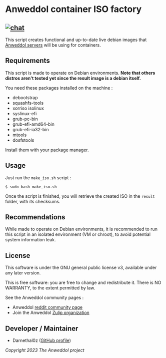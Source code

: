 # Anweddol container ISO factory
[![chat](https://img.shields.io/badge/zulip-join_chat-brightgreen.svg)](https://anweddol.zulipchat.com)
---

This script creates functional and up-to-date live debian images that [Anweddol servers](https://github.com/the-anweddol-project/Anweddol-server) will be using for containers.

## Requirements

This script is made to operate on Debian environments.
**Note that others distros aren't tested yet since the result image is a debian itself.**

You need these packages installed on the machine : 

 - debootstrap 
 - squashfs-tools 
 - xorriso isolinux 
 - syslinux-efi 
 - grub-pc-bin 
 - grub-efi-amd64-bin 
 - grub-efi-ia32-bin 
 - mtools 
 - dosfstools

Install them with your package manager.

## Usage

Just run the `make_iso.sh` script : 

```
$ sudo bash make_iso.sh
```

Once the script is finished, you will retrieve the created ISO in the `result` folder, with its checksums.

## Recommendations

While made to operate on Debian environments, it is recommended to run this script in an isolated environment (VM or chroot), to avoid potential system information leak.

## License

This software is under the GNU general public license v3, available under any later version.

This is free software: you are free to change and redistribute it. There is NO WARRANTY, to the extent permitted by law.

See the Anweddol community pages : 

- Anweddol [reddit community page](https://www.reddit.com/r/Anweddol)
- Join the Anweddol [Zulip organization](https://anweddol.zulipchat.com)

## Developer / Maintainer

- Darnethal0z ([GitHub profile](https://github.com/Darnethal0z))

*Copyright 2023 The Anweddol project*
